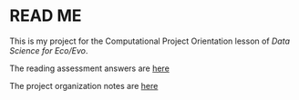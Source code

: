 # READ ME

This is my project for the Computational Project Orientation lesson of *Data Science for Eco/Evo*.

The reading assessment answers are [here](assessment.md)

The project organization notes are [here](proj_org_notes.md)


